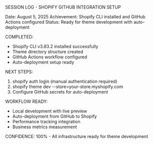 SESSION LOG - SHOPIFY GITHUB INTEGRATION SETUP

Date: August 5, 2025
Achievement: Shopify CLI installed and GitHub Actions configured
Status: Ready for theme development with auto-deployment

COMPLETED:
- Shopify CLI v3.83.2 installed successfully
- Theme directory structure created
- GitHub Actions workflow configured
- Auto-deployment setup ready

NEXT STEPS:
1. shopify auth login (manual authentication required)
2. shopify theme dev --store=your-store.myshopify.com
3. Configure GitHub secrets for auto-deployment

WORKFLOW READY:
- Local development with live preview
- Auto-deployment from GitHub to Shopify
- Performance tracking integration
- Business metrics measurement

CONFIDENCE: 100% - All infrastructure ready for theme development


